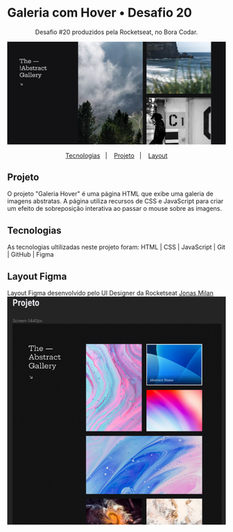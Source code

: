 # Galeria com Hover • Desafio 20

<p align="center"> Desafio #20 produzidos pela Rocketseat, no Bora Codar. </p>

![Imagem do Projeto](https://raw.githubusercontent.com/amandadecassiaborges/GaleriaHover/main/ImagemProjeto.png)

<p align="center">
  <a href="#-projeto">Tecnologias</a>&nbsp;&nbsp;&nbsp;|&nbsp;&nbsp;&nbsp;
  <a href="#-tecnologias">Projeto</a>&nbsp;&nbsp;&nbsp;|&nbsp;&nbsp;&nbsp;
  <a href="#-layout">Layout</a>
</p>

## Projeto
O projeto "Galeria Hover" é uma página HTML que exibe uma galeria de imagens abstratas. A página utiliza recursos de CSS e JavaScript para criar um efeito de sobreposição interativa ao passar o mouse sobre as imagens.

## Tecnologias
As tecnologias ultilizadas neste projeto foram:
HTML | CSS | JavaScript | Git | GitHub | Figma

## Layout Figma
Layout Figma desenvolvido pelo UI Designer da Rocketseat <a href="https://jonasmilan.cc/" target="_blank">Jonas Milan</a>
![Imagem do Figma](https://raw.githubusercontent.com/amandadecassiaborges/GaleriaHover/main/ImagemFigma.png)

